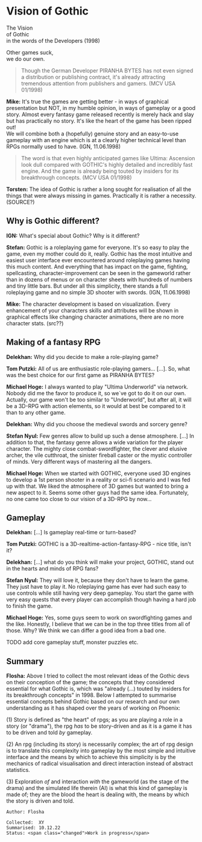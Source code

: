 # Vision of Gothic

<p class="blood-bg">
    <span class="gianttext">
        The Vision<br> 
        of Gothic<br>
    </span>
    in the words of the Developers (1998)
</p>

<p class="suptext">
  Other games suck,<br> 
  we do our own.
</p>

> Though the German Developer PIRANHA BYTES has not even signed a distribution or publishing contract, it's already attracting tremendous attention from publishers and gamers. (MCV USA 01/1998)

**Mike:** It's true the games are getting better - in ways of graphical presentation but NOT, in my humble opinion, in ways of gameplay or a good story. Almost every fantasy game released recently is merely hack and slay but has practically no story. It's like the heart of the game has been ripped out!  
We will combine both a (hopefully) <span class="demonic">genuine story</span> and an <span class="demonic">easy-to-use</span> gameplay with an engine which is at a clearly higher technical level than RPGs normally used to have. (IGN, 11.06.1998)

> The word is that even highly anticipated games like Ultima: Ascension look dull compared with GOTHIC's highly detailed and incredibly fast engine. And the game is already being touted by insiders for its breakthrough concepts. (MCV USA 01/1998)

**Torsten:** The idea of Gothic is rather a long sought for realisation of all the things that were always missing in games. Practically it is rather a necessity. (SOURCE?)

<!--**Torsten:** Die Idee zu Gothic ist eher eine langersehnte Umsetzung all der Dinge die immer in Spielen gefehlt haben. Praktisch also eher eine Notwenigkeit.-->


## Why is Gothic different?

**IGN:** What's special about Gothic? Why is it different?

**Stefan:** Gothic is a roleplaying game for everyone. It's so <span class="demonic">easy</span> to play the game, even my mother could do it, really. Gothic has the most intuitive and <span class="demonic">easiest</span> user interface ever encountered around roleplaying games having this much content. And everything that has impact on the game, fighting, spellcasting, character-improvement can be <span class="demonic">seen</span> in the gameworld rather than in dozens of menus or on character sheets with hundreds of numbers and tiny little bars. But under all this <span class="demonic">simplicity</span>, there stands a full roleplaying game and no simple 3D shooter with swords. (IGN, 11.06.1998)

**Mike:** The character development is based on <span class="demonic">visualization</span>. Every enhancement of your characters skills and attributes will be shown in graphical effects like changing character animations, there are no more character stats. (src??)


## Making of a fantasy RPG

**Delekhan:** Why did you decide to make a role-playing game?

**Tom Putzki:** All of us are enthusiastic role-playing gamers... [...]. So, what was the best choice for our first game as PIRANHA BYTES?

**Michael Hoge:** I always wanted to play "Ultima Underworld" via network. Nobody did me the favor to produce it, so we´ve got to do it on our own. Actually, our game won't be too similar to "Underworld", but after all, it will be a 3D-RPG with action elements, so it would at best be compared to it than to any other game.

**Delekhan:** Why did you choose the medieval swords and sorcery genre?

**Stefan Nyul:** Few genres allow to build up such a <span class="demonic">dense atmosphere</span>. [...] In addition to that, the fantasy genre allows a wide variation for the player character. The mighty close combat-swordfighter, the clever and elusive archer, the vile cutthroat, the sinister fireball caster or the mystic controller of minds. Very different ways of mastering all the dangers.

**Michael Hoge:** When we started with GOTHIC, everyone used 3D engines to develop a 1st person shooter in a reality or sci-fi scenario and I was fed up with that. We liked the atmosphere of 3D games but wanted to bring a new aspect to it. Seems some other guys had the same idea. Fortunately, no one came too close to our vision of a 3D-RPG by now...


## Gameplay

**Delekhan:** [...] Is gameplay real-time or turn-based?

**Tom Putzki:** GOTHIC is a 3D-realtime-action-fantasy-RPG - nice title, isn't it?

**Delekhan:** [...] what do you think will make your project, GOTHIC, stand out in the hearts and minds of RPG fans?

**Stefan Nyul:** They will love it, because they don't have to learn the game. They just have to play it. No roleplaying game has ever had such <span class="demonic">easy to use</span> controls while still having very deep gameplay. You start the game with very easy quests that every player can accomplish though having a hard job to finish the game. 

**Michael Hoge:** Yes, some guys seem to work on swordfighting games and the like. Honestly, I believe that we can be in the top three titles from all of those. Why? We think we can differ a good idea from a bad one.


TODO add core gameplay stuff, monster puzzles etc.




## Summary

**Flosha:** Above I tried to collect the most relevant ideas of the Gothic devs on their conception of the game; the concepts that they considered essential for what Gothic is, which was "already (...) touted by insiders for its breakthrough concepts" in 1998. Below I attempted to summarise essential concepts behind Gothic based on our research and our own understanding as it has shaped over the years of working on Phoenix:  

(1) Story is defined as "the heart" of rpgs; as you are playing a role in a story (or "drama"), the rpg <em>has</em> to be story-driven and as it is a game it has to be driven and told <em>by</em> gameplay.  

(2) An rpg (including its story) is necessarily complex; the art of rpg design is to translate this complexity into gameplay by the most simple and intuitive interface and the means by which to achieve this simplicity is by the mechanics of radical visualisation and direct interaction instead of abstract statistics.  

(3) Exploration <em>of</em> and interaction <em>with</em> the gameworld (as the stage of the drama) and the simulated life therein (AI) is what this kind of gameplay is made of; they are the blood the heart is dealing with, the means by which the story is driven and told.  


```
Author: Flosha

Collected:  XY
Summarised: 10.12.22
Status: <span class="changed">Work in progress</span>
```
